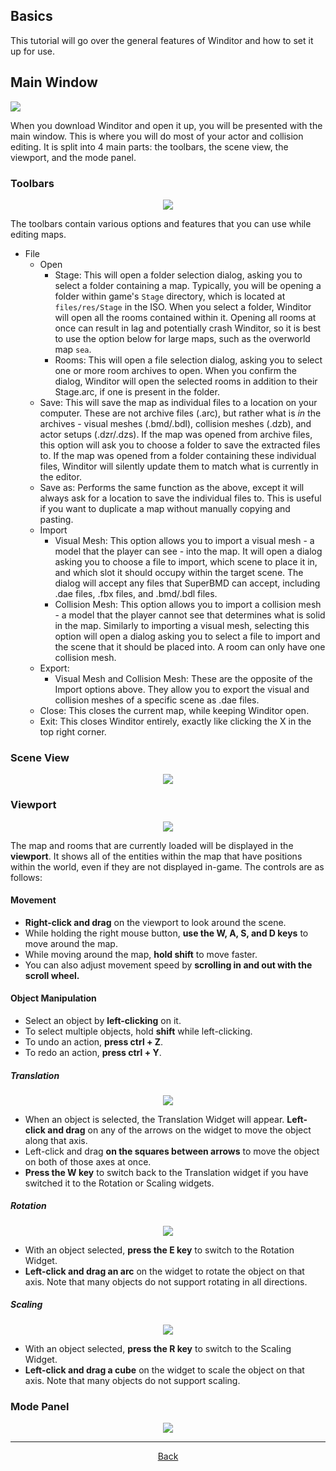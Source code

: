 ## Basics
This tutorial will go over the general features of Winditor and how to set it up for use.

## Main Window
<img src="./mainwindow.png">

When you download Winditor and open it up, you will be presented with the main window. This is where you will do most of your actor and collision editing. It is split into 4 main parts: the toolbars, the scene view, the viewport, and the mode panel.

### Toolbars
<p align="center">
  <img src="./toolbars.png" alignment="center">
</p>

The toolbars contain various options and features that you can use while editing maps.

* File
  * Open
    * Stage: This will open a folder selection dialog, asking you to select a folder containing a map. Typically, you will be opening a folder within game's `Stage` directory, which is located at `files/res/Stage` in the ISO. When you select a folder, Winditor will open all the rooms contained within it. Opening all rooms at once can result in lag and potentially crash Winditor, so it is best to use the option below for large maps, such as the overworld map `sea`. 
    * Rooms: This will open a file selection dialog, asking you to select one or more room archives to open. When you confirm the dialog, Winditor will open the selected rooms in addition to their Stage.arc, if one is present in the folder.
  * Save: This will save the map as individual files to a location on your computer. These are not archive files (.arc), but rather what is *in* the archives - visual meshes (.bmd/.bdl), collision meshes (.dzb), and actor setups (.dzr/.dzs). If the map was opened from archive files, this option will ask you to choose a folder to save the extracted files to. If the map was opened from a folder containing these individual files, Winditor will silently update them to match what is currently in the editor.
  * Save as: Performs the same function as the above, except it will always ask for a location to save the individual files to. This is useful if you want to duplicate a map without manually copying and pasting.
  * Import
    * Visual Mesh: This option allows you to import a visual mesh - a model that the player can see - into the map. It will open a dialog asking you to choose a file to import, which scene to place it in, and which slot it should occupy within the target scene. The dialog will accept any files that SuperBMD can accept, including .dae files, .fbx files, and .bmd/.bdl files.
    * Collision Mesh: This option allows you to import a collision mesh - a model that the player cannot see that determines what is solid in the map. Similarly to importing a visual mesh, selecting this option will open a dialog asking you to select a file to import and the scene that it should be placed into. A room can only have one collision mesh.
  * Export:
    * Visual Mesh and Collision Mesh: These are the opposite of the Import options above. They allow you to export the visual and collision meshes of a specific scene as .dae files.
  * Close: This closes the current map, while keeping Winditor open.
  * Exit: This closes Winditor entirely, exactly like clicking the X in the top right corner.
  
### Scene View
<p align="center">
  <img src="./sceneview.png">
</p>

### Viewport
<p align="center">
  <img src="./viewport.png">
</p>

The map and rooms that are currently loaded will be displayed in the **viewport**. It shows all of the entities within the map that have positions within the world, even if they are not displayed in-game. The controls are as follows:

#### Movement
* **Right-click and drag** on the viewport to look around the scene.
* While holding the right mouse button, **use the W, A, S, and D keys** to move around the map.
* While moving around the map, **hold shift** to move faster.
* You can also adjust movement speed by **scrolling in and out with the scroll wheel.**

#### Object Manipulation
* Select an object by **left-clicking** on it.
* To select multiple objects, hold **shift** while left-clicking.
* To undo an action, **press ctrl + Z**.
* To redo an action, **press ctrl + Y**.

##### Translation
<p align="center">
  <img src="./basics_move_axes.png">
</p>

* When an object is selected, the Translation Widget will appear. **Left-click and drag** on any of the arrows on the widget to move the object along that axis.
* Left-click and drag **on the squares between arrows** to move the object on both of those axes at once.
* **Press the W key** to switch back to the Translation widget if you have switched it to the Rotation or Scaling widgets.

##### Rotation
<p align="center">
  <img src="./basics_rot_axes.png">
</p>

* With an object selected, **press the E key** to switch to the Rotation Widget.
* **Left-click and drag an arc** on the widget to rotate the object on that axis. Note that many objects do not support rotating in all directions.

##### Scaling
<p align="center">
  <img src="./basics_scale_axes.png">
</p>

* With an object selected, **press the R key** to switch to the Scaling Widget.
* **Left-click and drag a cube** on the widget to scale the object on that axis. Note that many objects do not support scaling.

### Mode Panel
<p align="center">
  <img src="./modepanel.png">
</p>

<hr>
<p align="center">
  <a href="../tutorials.html">Back</a>
</p>
